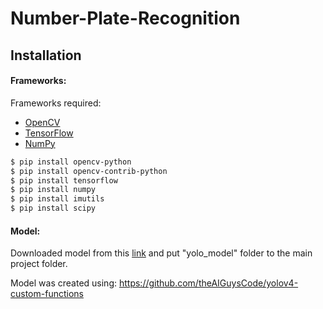 # Number-Plate-Recognition

## Installation

#### Frameworks:

Frameworks required:

* [OpenCV](https://opencv.org)
* [TensorFlow](https://www.tensorflow.org)
* [NumPy](https://numpy.org)

```sh
$ pip install opencv-python
$ pip install opencv-contrib-python
$ pip install tensorflow
$ pip install numpy
$ pip install imutils
$ pip install scipy
```
#### Model:
Downloaded model from this [link](https://drive.google.com/file/d/1f9egCY_zJQ6nrXvJXd0i3cxqXnnik_1u/view?usp=sharing) and put "yolo_model" folder to the main project folder. 

Model was created using: https://github.com/theAIGuysCode/yolov4-custom-functions